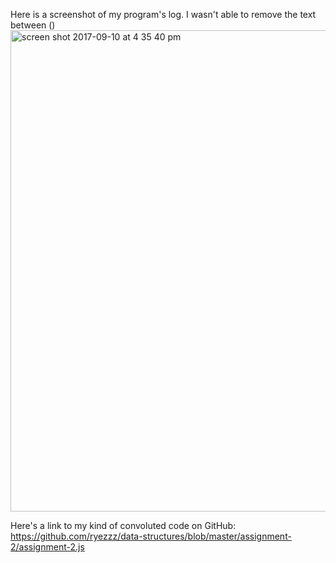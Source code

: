 Here is a screenshot of my program's log. I wasn't able to remove the text between ()
<img width="770" alt="screen shot 2017-09-10 at 4 35 40 pm" src="https://user-images.githubusercontent.com/15457713/30253035-f699cb66-964a-11e7-8ec1-605ffcffd196.png">


Here's a link to my kind of convoluted code on GitHub: https://github.com/ryezzz/data-structures/blob/master/assignment-2/assignment-2.js
